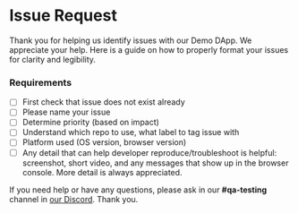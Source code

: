 
# Issue Request 
Thank you for helping us identify issues with our Demo DApp.  We appreciate your help.
Here is a guide on how to properly format your issues for clarity and legibility.


 ### Requirements
- [ ] First check that issue does not exist already
- [ ] Please name your issue
- [ ] Determine priority (based on impact)
- [ ] Understand which repo to use, what label to tag issue with
- [ ] Platform used (OS version, browser version)
- [ ] Any detail that can help developer reproduce/troubleshoot is helpful: screenshot, short video, and any messages that show up in the browser console. More detail is always appreciated.

If you need help or have any questions, please ask in our **#qa-testing** channel in [our Discord](https://OriginProtocol.com/discord ). Thank you.



